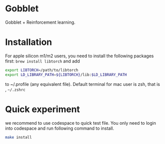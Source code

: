 # Gobblet
Gobblet  + Reinforcement learning. 

# Installation 
For apple silicon m1/m2 users, you need to install the following packages first:
`brew install libtorch` and add 
```bash
export LIBTORCH=/path/to/libtorch
export LD_LIBRARY_PATH=${LIBTORCH}/lib:$LD_LIBRARY_PATH
```
to ~/.profile (any equivalent file). Default terminal for mac user is zsh, that is ,
`~/.zshrc` 

# Quick experiment
we recommend to use codespace to quick test file.  You only need to login into codespace and run following command to install.
```bash
make install
```

